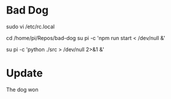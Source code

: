 Bad Dog
========================


sudo vi /etc/rc.local

cd /home/pi/Repos/bad-dog
su pi -c 'npm run start < /dev/null &'

su pi -c 'python ./src > /dev/null 2>&1 &'

# Update

The dog won
